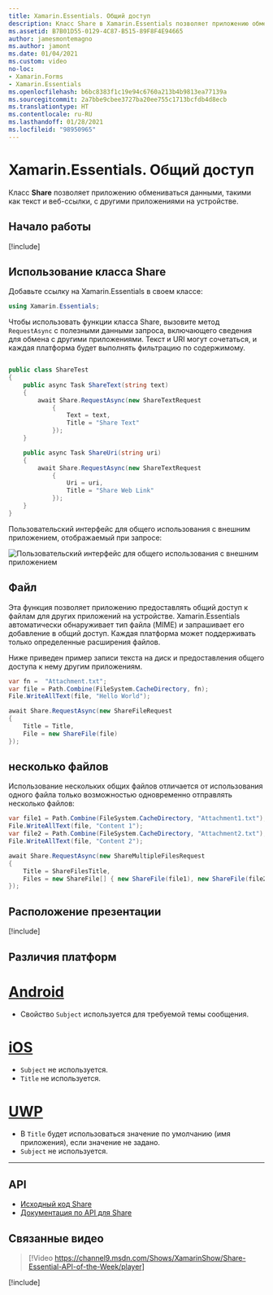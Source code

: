 ```yaml
---
title: Xamarin.Essentials. Общий доступ
description: Класс Share в Xamarin.Essentials позволяет приложению обмениваться данными, такими как текст и веб-ссылки, с другими приложениями на устройстве.
ms.assetid: B7B01D55-0129-4C87-B515-89F8F4E94665
author: jamesmontemagno
ms.author: jamont
ms.date: 01/04/2021
ms.custom: video
no-loc:
- Xamarin.Forms
- Xamarin.Essentials
ms.openlocfilehash: b6bc8383f1c19e94c6760a213b4b9813ea77139a
ms.sourcegitcommit: 2a7bbe9cbee3727ba20ee755c1713bcfdb4d8ecb
ms.translationtype: HT
ms.contentlocale: ru-RU
ms.lasthandoff: 01/28/2021
ms.locfileid: "98950965"
---
```

# <a name="xamarinessentials-share"></a>Xamarin.Essentials. Общий доступ

Класс **Share** позволяет приложению обмениваться данными, такими как текст и веб-ссылки, с другими приложениями на устройстве.

## <a name="get-started"></a>Начало работы

[!include[](~/essentials/includes/get-started.md)]

## <a name="using-share"></a>Использование класса Share

Добавьте ссылку на Xamarin.Essentials в своем классе:

```csharp
using Xamarin.Essentials;
```

Чтобы использовать функции класса Share, вызовите метод `RequestAsync` с полезными данными запроса, включающего сведения для обмена с другими приложениями. Текст и URI могут сочетаться, и каждая платформа будет выполнять фильтрацию по содержимому.

```csharp

public class ShareTest
{
    public async Task ShareText(string text)
    {
        await Share.RequestAsync(new ShareTextRequest
            {
                Text = text,
                Title = "Share Text"
            });
    }

    public async Task ShareUri(string uri)
    {
        await Share.RequestAsync(new ShareTextRequest
            {
                Uri = uri,
                Title = "Share Web Link"
            });
    }
}
```

Пользовательский интерфейс для общего использования с внешним приложением, отображаемый при запросе:

![Пользовательский интерфейс для общего использования с внешним приложением](images/share.png)

## <a name="file"></a>Файл

Эта функция позволяет приложению предоставлять общий доступ к файлам для других приложений на устройстве. Xamarin.Essentials автоматически обнаруживает тип файла (MIME) и запрашивает его добавление в общий доступ. Каждая платформа может поддерживать только определенные расширения файлов.

Ниже приведен пример записи текста на диск и предоставления общего доступа к нему другим приложениям.

```csharp
var fn =  "Attachment.txt";
var file = Path.Combine(FileSystem.CacheDirectory, fn);
File.WriteAllText(file, "Hello World");

await Share.RequestAsync(new ShareFileRequest
{
    Title = Title,
    File = new ShareFile(file)
});
```

## <a name="multiple-files"></a>несколько файлов

Использование нескольких общих файлов отличается от использования одного файла только возможностью одновременно отправлять несколько файлов:

```csharp
var file1 = Path.Combine(FileSystem.CacheDirectory, "Attachment1.txt");
File.WriteAllText(file, "Content 1");
var file2 = Path.Combine(FileSystem.CacheDirectory, "Attachment2.txt");
File.WriteAllText(file, "Content 2");

await Share.RequestAsync(new ShareMultipleFilesRequest
{
    Title = ShareFilesTitle,
    Files = new ShareFile[] { new ShareFile(file1), new ShareFile(file2) }
});
```

## <a name="presentation-location"></a>Расположение презентации

[!include[](~/essentials/includes/ios-PresentationSourceBounds.md)]

## <a name="platform-differences"></a>Различия платформ

# <a name="android"></a>[Android](#tab/android)

- Свойство `Subject` используется для требуемой темы сообщения.

# <a name="ios"></a>[iOS](#tab/ios)

- `Subject` не используется.
- `Title` не используется.

# <a name="uwp"></a>[UWP](#tab/uwp)

- В `Title` будет использоваться значение по умолчанию (имя приложения), если значение не задано.
- `Subject` не используется.

-----

## <a name="api"></a>API

- [Исходный код Share](https://github.com/xamarin/Essentials/tree/main/Xamarin.Essentials/Share)
- [Документация по API для Share](xref:Xamarin.Essentials.Share)

## <a name="related-video"></a>Связанные видео

> [!Video https://channel9.msdn.com/Shows/XamarinShow/Share-Essential-API-of-the-Week/player]

[!include[](~/essentials/includes/xamarin-show-essentials.md)]
